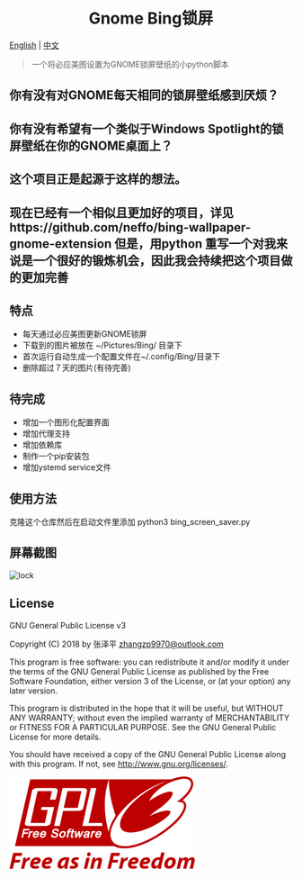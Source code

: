 <h1 align="center">
  Gnome Bing锁屏
</h1>

[English](https://github.com/zhangzp9970/GnomeBingLockScreen/blob/master/README.md) | [中文](https://github.com/zhangzp9970/GnomeBingLockScreen/blob/master/README-zh-cn.md)

> 一个将必应美图设置为GNOME锁屏壁纸的小python脚本 

## 你有没有对GNOME每天相同的锁屏壁纸感到厌烦？
## 你有没有希望有一个类似于Windows Spotlight的锁屏壁纸在你的GNOME桌面上？
## 这个项目正是起源于这样的想法。
## 现在已经有一个相似且更加好的项目，详见https://github.com/neffo/bing-wallpaper-gnome-extension 但是，用python 重写一个对我来说是一个很好的锻炼机会，因此我会持续把这个项目做的更加完善

## 特点
* 每天通过必应美图更新GNOME锁屏
* 下载到的图片被放在 ~/Pictures/Bing/ 目录下
* 首次运行自动生成一个配置文件在~/.config/Bing/目录下
* 删除超过７天的图片(有待完善)
  
## 待完成
* 增加一个图形化配置界面
* 增加代理支持
* 增加依赖库
* 制作一个pip安装包
* 增加ystemd service文件
  
## 使用方法
克隆这个仓库然后在启动文件里添加 python3 bing_screen_saver.py 

## 屏幕截图
![lock](/img/Screenshot.png)
## License
GNU General Public License v3

Copyright (C) 2018 by 张泽平 <zhangzp9970@outlook.com>

This program is free software: you can redistribute it and/or modify it under the terms of the GNU General Public License as published by the Free Software Foundation, either version 3 of the License, or (at your option) any later version.

This program is distributed in the hope that it will be useful, but WITHOUT ANY WARRANTY; without even the implied warranty of MERCHANTABILITY or FITNESS FOR A PARTICULAR PURPOSE. See the GNU General Public License for more details.

You should have received a copy of the GNU General Public License along with this program. If not, see http://www.gnu.org/licenses/.

![gpl](/img/GPLv3_Logo.png)